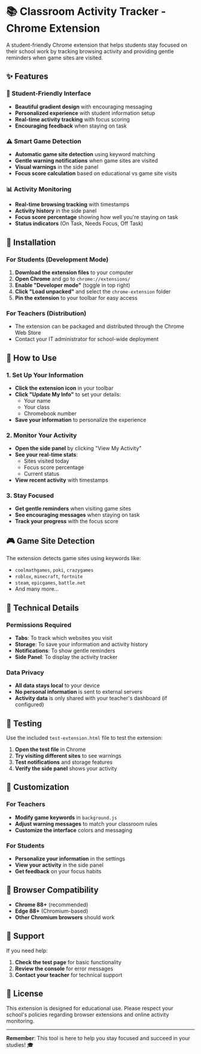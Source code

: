 # 📚 Classroom Activity Tracker - Chrome Extension

A student-friendly Chrome extension that helps students stay focused on their school work by tracking browsing activity and providing gentle reminders when game sites are visited.

## ✨ Features

### 🎯 Student-Friendly Interface
- **Beautiful gradient design** with encouraging messaging
- **Personalized experience** with student information setup
- **Real-time activity tracking** with focus scoring
- **Encouraging feedback** when staying on task

### ⚠️ Smart Game Detection
- **Automatic game site detection** using keyword matching
- **Gentle warning notifications** when game sites are visited
- **Visual warnings** in the side panel
- **Focus score calculation** based on educational vs game site visits

### 📊 Activity Monitoring
- **Real-time browsing tracking** with timestamps
- **Activity history** in the side panel
- **Focus score percentage** showing how well you're staying on task
- **Status indicators** (On Task, Needs Focus, Off Task)

## 🚀 Installation

### For Students (Development Mode)
1. **Download the extension files** to your computer
2. **Open Chrome** and go to `chrome://extensions/`
3. **Enable "Developer mode"** (toggle in top right)
4. **Click "Load unpacked"** and select the `chrome-extension` folder
5. **Pin the extension** to your toolbar for easy access

### For Teachers (Distribution)
- The extension can be packaged and distributed through the Chrome Web Store
- Contact your IT administrator for school-wide deployment

## 📖 How to Use

### 1. Set Up Your Information
- **Click the extension icon** in your toolbar
- **Click "Update My Info"** to set your details:
  - Your name
  - Your class
  - Chromebook number
- **Save your information** to personalize the experience

### 2. Monitor Your Activity
- **Open the side panel** by clicking "View My Activity"
- **See your real-time stats**:
  - Sites visited today
  - Focus score percentage
  - Current status
- **View recent activity** with timestamps

### 3. Stay Focused
- **Get gentle reminders** when visiting game sites
- **See encouraging messages** when staying on task
- **Track your progress** with the focus score

## 🎮 Game Site Detection

The extension detects game sites using keywords like:
- `coolmathgames`, `poki`, `crazygames`
- `roblox`, `minecraft`, `fortnite`
- `steam`, `epicgames`, `battle.net`
- And many more...

## 🔧 Technical Details

### Permissions Required
- **Tabs**: To track which websites you visit
- **Storage**: To save your information and activity history
- **Notifications**: To show gentle reminders
- **Side Panel**: To display the activity tracker

### Data Privacy
- **All data stays local** to your device
- **No personal information** is sent to external servers
- **Activity data** is only shared with your teacher's dashboard (if configured)

## 🧪 Testing

Use the included `test-extension.html` file to test the extension:
1. **Open the test file** in Chrome
2. **Try visiting different sites** to see warnings
3. **Test notifications** and storage features
4. **Verify the side panel** shows your activity

## 🎨 Customization

### For Teachers
- **Modify game keywords** in `background.js`
- **Adjust warning messages** to match your classroom rules
- **Customize the interface** colors and messaging

### For Students
- **Personalize your information** in the settings
- **View your activity** in the side panel
- **Get feedback** on your focus habits

## 📱 Browser Compatibility

- **Chrome 88+** (recommended)
- **Edge 88+** (Chromium-based)
- **Other Chromium browsers** should work

## 🤝 Support

If you need help:
1. **Check the test page** for basic functionality
2. **Review the console** for error messages
3. **Contact your teacher** for technical support

## 📝 License

This extension is designed for educational use. Please respect your school's policies regarding browser extensions and online activity monitoring.

---

**Remember**: This tool is here to help you stay focused and succeed in your studies! 🎓 